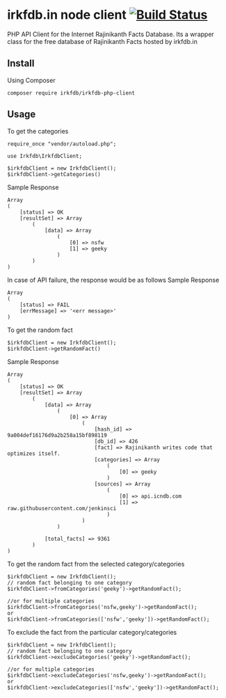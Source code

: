 # irkfdb.in node client [![Build Status](https://travis-ci.org/irkfdb/irkfdb-php-client.svg?branch=master)](https://travis-ci.org/irkfdb/irkfdb-php-client)
PHP API Client for the Internet Rajinikanth Facts Database. Its a wrapper class for the free database of Rajinikanth Facts hosted by irkfdb.in

## Install
Using Composer

```
composer require irkfdb/irkfdb-php-client
```

## Usage
To get the categories
```
require_once "vendor/autoload.php";

use Irkfdb\IrkfdbClient;

$irkfdbClient = new IrkfdbClient();
$irkfdbClient->getCategories()
```

Sample Response
```
Array
(
    [status] => OK
    [resultSet] => Array
        (
            [data] => Array
                (
                    [0] => nsfw
                    [1] => geeky
                )
        )
)
```

In case of API failure, the response would be as follows
Sample Response
```
Array
(
    [status] => FAIL
    [errMessage] => '<err message>'
)
```

To get the random fact
```
$irkfdbClient = new IrkfdbClient();
$irkfdbClient->getRandomFact()
```

Sample Response
```
Array
(
    [status] => OK
    [resultSet] => Array
        (
            [data] => Array
                (
                    [0] => Array
                        (
                            [hash_id] => 9a004def16176d9a2b258a15bf898119
                            [db_id] => 426
                            [fact] => Rajinikanth writes code that optimizes itself.
                            [categories] => Array
                                (
                                    [0] => geeky
                                )
                            [sources] => Array
                                (
                                    [0] => api.icndb.com
                                    [1] => raw.githubusercontent.com/jenkinsci
                                )
                        )
                )

            [total_facts] => 9361
        )
)
```

To get the random fact from the selected category/categories
```
$irkfdbClient = new IrkfdbClient();
// random fact belonging to one category
$irkfdbClient->fromCategories('geeky')->getRandomFact();

//or for multiple categories
$irkfdbClient->fromCategories('nsfw,geeky')->getRandomFact();
or
$irkfdbClient->fromCategories(['nsfw','geeky'])->getRandomFact();
```

To exclude the fact from the particular category/categories
```
$irkfdbClient = new IrkfdbClient();
// random fact belonging to one category
$irkfdbClient->excludeCategories('geeky')->getRandomFact();

//or for multiple categories
$irkfdbClient->excludeCategories('nsfw,geeky')->getRandomFact();
or
$irkfdbClient->excludeCategories(['nsfw','geeky'])->getRandomFact();
```
